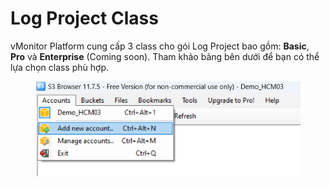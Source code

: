 # Log Project Class

vMonitor Platform cung cấp 3 class cho gói Log Project bao gồm: **Basic**, **Pro** và **Enterprise** (Coming soon). Tham khảo bảng bên dưới để bạn có thể lựa chọn class phù hợp.

<figure><img src="../../../.gitbook/assets/image (27) (1).png" alt=""><figcaption></figcaption></figure>

